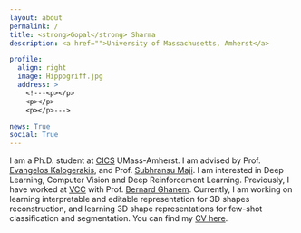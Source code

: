 ```yaml
---
layout: about
permalink: /
title: <strong>Gopal</strong> Sharma
description: <a href="">University of Massachusetts, Amherst</a>

profile:
  align: right
  image: Hippogriff.jpg
  address: >
    <!---<p></p>
    <p></p>
    <p></p>--->

news: True
social: True
---
```


I am a Ph.D. student at [CICS](https://www.cics.umass.edu/) UMass-Amherst. I am
advised by Prof. [Evangelos Kalogerakis](http://people.cs.umass.edu/~kalo/), and
Prof. [Subhransu Maji](https://people.cs.umass.edu/~smaji/). I am interested in
Deep Learning, Computer Vision and Deep Reinforcement Learning. Previously, I
have worked at [VCC](https://vcc.kaust.edu.sa/Pages/Home.aspx) with Prof.
[Bernard Ghanem](http://www.bernardghanem.com/). Currently, I am working on
learning interpretable and editable representation for 3D shapes reconstruction,
and learning 3D shape representations for few-shot classification and
segmentation. You can find my [CV here](/assets/CV/cv.pdf).

